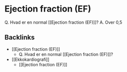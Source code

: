 # Ejection fraction (EF)
Q. Hvad er en normal [[Ejection fraction (EF)]]?
A. Over 0,5

## Backlinks
* [[Ejection fraction (EF)]]
	* Q. Hvad er en normal [[Ejection fraction (EF)]]?
* [[Ekkokardiografi]]
	* [[Ejection fraction (EF)]]

<!-- #anki/tag/med/Cardiology #anki/deck/Medicine -->

<!-- {BearID:90E5CE60-2730-47F7-94CC-D7858D3FC9AF-43570-000059CE85B1AB0E} -->
